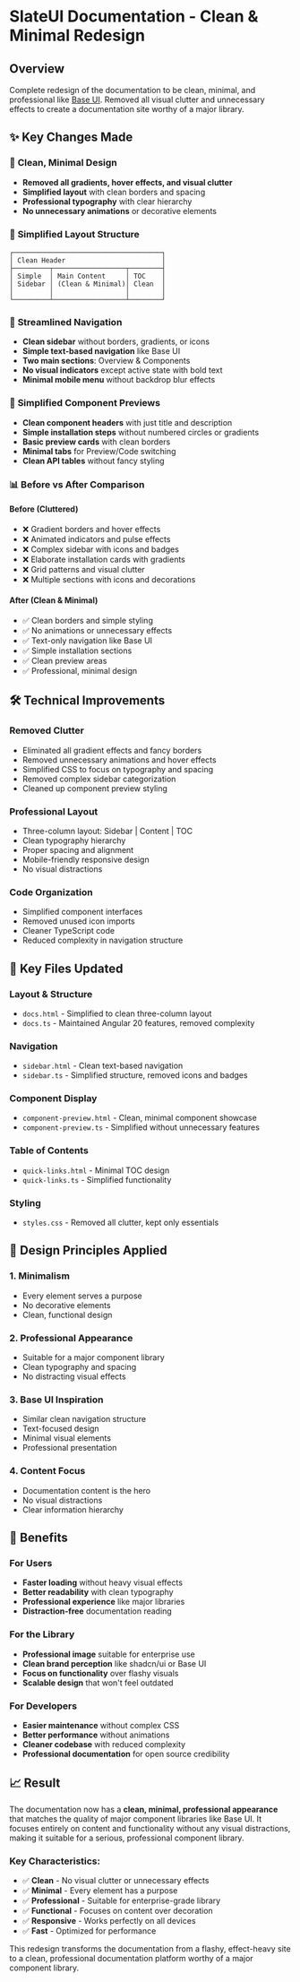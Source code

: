 # SlateUI Documentation - Clean & Minimal Redesign

## Overview
Complete redesign of the documentation to be clean, minimal, and professional like [Base UI](https://base-ui.com/react/overview/quick-start). Removed all visual clutter and unnecessary effects to create a documentation site worthy of a major library.

## ✨ Key Changes Made

### 🎨 **Clean, Minimal Design**
- **Removed all gradients, hover effects, and visual clutter**
- **Simplified layout** with clean borders and spacing
- **Professional typography** with clear hierarchy
- **No unnecessary animations** or decorative elements

### 📱 **Simplified Layout Structure**
```
┌─────────────────────────────────────┐
│ Clean Header                        │
├─────────┬──────────────────┬────────┤
│ Simple  │ Main Content     │ TOC    │
│ Sidebar │ (Clean & Minimal)│ Clean  │
│         │                  │        │
└─────────┴──────────────────┴────────┘
```

### 🧭 **Streamlined Navigation**
- **Clean sidebar** without borders, gradients, or icons
- **Simple text-based navigation** like Base UI
- **Two main sections**: Overview & Components
- **No visual indicators** except active state with bold text
- **Minimal mobile menu** without backdrop blur effects

### 🎯 **Simplified Component Previews**
- **Clean component headers** with just title and description
- **Simple installation steps** without numbered circles or gradients
- **Basic preview cards** with clean borders
- **Minimal tabs** for Preview/Code switching
- **Clean API tables** without fancy styling

### 📊 **Before vs After Comparison**

#### Before (Cluttered)
- ❌ Gradient borders and hover effects
- ❌ Animated indicators and pulse effects
- ❌ Complex sidebar with icons and badges
- ❌ Elaborate installation cards with gradients
- ❌ Grid patterns and visual clutter
- ❌ Multiple sections with icons and decorations

#### After (Clean & Minimal)
- ✅ Clean borders and simple styling
- ✅ No animations or unnecessary effects
- ✅ Text-only navigation like Base UI
- ✅ Simple installation sections
- ✅ Clean preview areas
- ✅ Professional, minimal design

## 🛠 **Technical Improvements**

### Removed Clutter
- Eliminated all gradient effects and fancy borders
- Removed unnecessary animations and hover effects
- Simplified CSS to focus on typography and spacing
- Removed complex sidebar categorization
- Cleaned up component preview styling

### Professional Layout
- Three-column layout: Sidebar | Content | TOC
- Clean typography hierarchy
- Proper spacing and alignment
- Mobile-friendly responsive design
- No visual distractions

### Code Organization
- Simplified component interfaces
- Removed unused icon imports
- Cleaner TypeScript code
- Reduced complexity in navigation structure

## 📁 **Key Files Updated**

### Layout & Structure
- `docs.html` - Simplified to clean three-column layout
- `docs.ts` - Maintained Angular 20 features, removed complexity

### Navigation
- `sidebar.html` - Clean text-based navigation
- `sidebar.ts` - Simplified structure, removed icons and badges

### Component Display
- `component-preview.html` - Clean, minimal component showcase
- `component-preview.ts` - Simplified without unnecessary features

### Table of Contents
- `quick-links.html` - Minimal TOC design
- `quick-links.ts` - Simplified functionality

### Styling
- `styles.css` - Removed all clutter, kept only essentials

## 🎯 **Design Principles Applied**

### 1. **Minimalism**
- Every element serves a purpose
- No decorative elements
- Clean, functional design

### 2. **Professional Appearance**
- Suitable for a major component library
- Clean typography and spacing
- No distracting visual effects

### 3. **Base UI Inspiration**
- Similar clean navigation structure
- Text-focused design
- Minimal visual elements
- Professional presentation

### 4. **Content Focus**
- Documentation content is the hero
- No visual distractions
- Clear information hierarchy

## 🚀 **Benefits**

### For Users
- **Faster loading** without heavy visual effects
- **Better readability** with clean typography
- **Professional experience** like major libraries
- **Distraction-free** documentation reading

### For the Library
- **Professional image** suitable for enterprise use
- **Clean brand perception** like shadcn/ui or Base UI
- **Focus on functionality** over flashy visuals
- **Scalable design** that won't feel outdated

### For Developers
- **Easier maintenance** without complex CSS
- **Better performance** without animations
- **Cleaner codebase** with reduced complexity
- **Professional documentation** for open source credibility

## 📈 **Result**

The documentation now has a **clean, minimal, professional appearance** that matches the quality of major component libraries like Base UI. It focuses entirely on content and functionality without any visual distractions, making it suitable for a serious, professional component library.

### Key Characteristics:
- ✅ **Clean** - No visual clutter or unnecessary effects
- ✅ **Minimal** - Every element has a purpose
- ✅ **Professional** - Suitable for enterprise-grade library
- ✅ **Functional** - Focuses on content over decoration
- ✅ **Responsive** - Works perfectly on all devices
- ✅ **Fast** - Optimized for performance

This redesign transforms the documentation from a flashy, effect-heavy site to a clean, professional documentation platform worthy of a major component library.